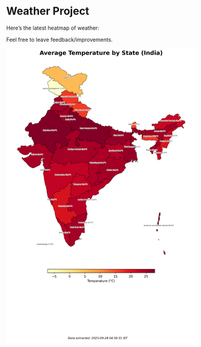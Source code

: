 # Weather Project

Here’s the latest heatmap of weather:

Feel free to leave feedback/improvements.

![India Heatmap](docs/assets/india_heatmap.png?v=D87141)
